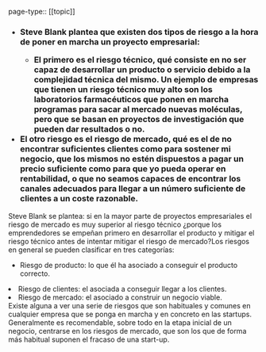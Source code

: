 page-type:: [[topic]]
- ### Steve Blank plantea que existen dos tipos de riesgo a la hora de poner en marcha un proyecto empresarial:<ul><li>El primero es el riesgo técnico, qué consiste en no ser capaz de desarrollar un producto o servicio debido a la complejidad técnica del mismo. Un ejemplo de empresas que tienen un riesgo técnico muy alto son los laboratorios farmacéuticos que ponen en marcha programas para sacar al mercado nuevas moléculas, pero que se basan en proyectos de investigación que pueden dar resultados o no.</li></ul><li>El otro riesgo es el riesgo de mercado, qué es el de no encontrar suficientes clientes como para sostener mi negocio, que los mismos no estén dispuestos a pagar un precio suficiente como para que yo pueda operar en rentabilidad, o que no seamos capaces de encontrar los canales adecuados para llegar a un número suficiente de clientes a un coste razonable.</li></ul>Steve Blank se plantea: si en la mayor parte de proyectos empresariales el riesgo de mercado es muy superior al riesgo técnico ¿porque los emprendedores se empeñan primero en desarrollar el producto y mitigar el riesgo técnico antes de intentar mitigar el riesgo de mercado?Los riesgos en general se pueden clasificar en tres categorías:<ul><li>Riesgo de producto: lo que él ha asociado a conseguir el producto correcto.</li></ul><li>Riesgo de clientes: el asociada a conseguir llegar a los clientes.</li><li>Riesgo de mercado: el asociado a construir un negocio viable.</li></ul>Existe alguna a ver una serie de riesgos que son habituales y comunes en cualquier empresa que se ponga en marcha y en concreto en las startups. Generalmente es recomendable, sobre todo en la etapa inicial de un negocio, centrarse en los riesgos de mercado, que son los que de forma más habitual suponen el fracaso de una start-up.



